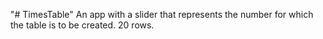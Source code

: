 "# TimesTable" 
An app with a slider that represents the number for which the table is to be created. 
20 rows.

